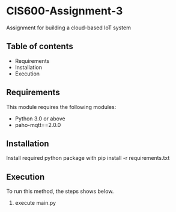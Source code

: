 # CIS600-Assignment-3
Assignment for building a cloud-based IoT system

## Table of contents

- Requirements
- Installation
- Execution


## Requirements

This module requires the following modules:

- Python 3.0 or above
- paho-mqtt==2.0.0


## Installation

Install required python package with pip install -r requirements.txt


## Execution
To run this method, the steps shows below.
1. execute main.py
